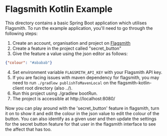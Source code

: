 # Flagsmith Kotlin Example

This directory contains a basic Spring Boot application which utilises Flagsmith. To run the example application, you'll
need to go through the following steps:

1. Create an account, organisation and project on [Flagsmith](https://flagsmith.com)
2. Create a feature in the project called "secret_button"
3. Give the feature a value using the json editor as follows:

```json
{"colour": "#ababab"}
```


4. Set environment variable `FLAGSMITH_API_KEY` with your Flagsmith API key.
5. If you are facing issues with maven dependency for flagsmith, you may need to run
   `./gradlew publishToMavenLocal` on the flagsmith-kotlin-client root directory (also ../).
6. Run this project using ./gradlew bootRun.
7. The project is accessible at http://localhost:8080/

Now you can play around with the 'secret_button' feature in flagsmith, turn it on to show it and edit the colour in the
json value to edit the colour of the button. You can also identify as a given user and then update the settings for the
secret button feature for that user in the flagsmith interface to see the affect that has too. 